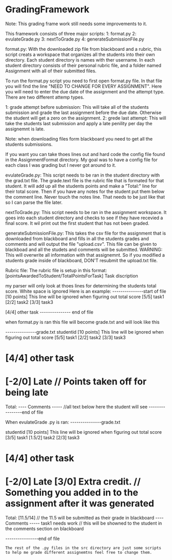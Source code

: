 GradingFramework
================
Note: This grading frame work still needs some improvements to it. 

This framework consists of three major scripts:
1: format.py
2: evulateGrade.py
3: nextToGrade.py
4: generateSubmissionFile.py


format.py:
With the  downloaded zip file from blackboard and a rubric, this script creats a workspace that organizes all the students into their own directory. Each student directory is names with ther username. In each student directory consists of their personal rubric file, and a folder named Assignment with all of their submitted files. 

To run the format.py script you need to first open format.py file. In that file you will find the line "NEED TO CHANGE FOR EVERY ASSIGNMENT". Here you will need to enter the due date of the assignment and the attempt type. There are two different attemp types.

1: grade attempt before submission:
	This will take all of the students submission and grade the last assignment before the due date. Otherwise the student will get a zero on the assignment. 
2: grede last attempt:
	This  will take the students last submission and apply a late penility per day the assignemnt is late. 

Note: when downloading files form blackboard you need to get all the students submissions.

If you want you can take thoes lines out and hard code the config file found in the AssignmentFormat directory. My goal was to have a config file for each class I was grading but I never got around to it. 

evulateGrade.py:
This script needs to be ran in the student directory with the grad.txt file. The grade.text file is the rubric file that is formated for that student. It will add up all the students points and make a "Total:" line for their total score. Then if you have any notes for the student put them below the comment line. Never touch the notes line. That needs to be just like that so I can parse the file later.

nextToGrade.py:
	This script needs to be ran in the assignment workspace. It goes into each student directory and checks to see if they have recevied a final score. It wil print out the first student that has not been graded.

generateSubmissionFile.py:
	This takes the csv file for the assignment that is downloaded from blackboard and fills in all the students grades and comments and will output the file "upload.csv". This file can be given to blackboad and all the studets and comments will be submitted. 
	WARNING: This will overwrite all information with that assignemnt. So if you modified a students grade inside of blackboard, DON'T resubmit the upload.txt file. 

Rubric file:
The rubric file is setup in this format:
[pointsAwardedToStudent/TotalPointsForTask] Task discription

my parser will only look at thoes lines for determining the students total score. White space is ignored Here is an example:
---------------start of file
[10 points] This line will be ignored when figuring out total score
	[5/5] task1
	[2/2] task2
	[3/3] task3

[4/4] other task
--------------- end of file

when format.py is ran this file will become grade.txt and will look like this

---------------grade.txt
studentid
[10 points] This line will be ignored when figuring out total score
	[5/5] task1
	[2/2] task2
	[3/3] task3

[4/4] other task
================
[-2/0] Late // Points taken off for being late
===============
Total: 
---- Comments -----
//all text below here the student will see
----------------end of file


When evulateGrade .py is ran:
---------------grade.txt

studentid
[10 points] This line will be ignored when figuring out total score
	[3/5] task1
	[1.5/2] task2
	[2/3] task3

[4/4] other task
================
[-2/0] Late 
[3/0] Extra credit. // Something you added in to the assignment after it was generated
===============
Total: [11.5/14] // the 11.5 will be submitted as their grade in blackboard
---- Comments -----
 task1 needs work // this will be showned to the student in the comments section on blackboard

----------------end of file


	The rest of the .py files in the src directory are just some scripts to help me grade different assignemtns feel free to change them.
